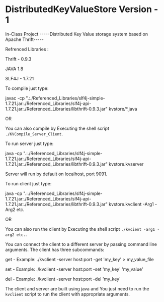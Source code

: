 # DistributedKeyValueStore Version - 1
In-Class Project
-----Distributed Key Value storage system based on Apache Thrift-----

Refrenced Libraries :

Thrift - 0.9.3

JAVA 1.8

SLF4J - 1.7.21

To compile just type:

javac -cp ".:./Referenced_Libraries/slf4j-simple-1.7.21.jar:./Referenced_Libraries/slf4j-api-1.7.21.jar:./Referenced_Libraries/libthrift-0.9.3.jar"  kvstore/*.java

OR

You can also compile by Executing the shell script `./KVCompile_Server_Client`.

To run server just type:

java -cp ".:./Referenced_Libraries/slf4j-simple-1.7.21.jar:./Referenced_Libraries/slf4j-api-1.7.21.jar:./Referenced_Libraries/libthrift-0.9.3.jar"  kvstore.kvserver

Server will run by default on localhost, port 9091.

To run client just type:

java -cp ".:./Referenced_Libraries/slf4j-simple-1.7.21.jar:./Referenced_Libraries/slf4j-api-1.7.21.jar:./Referenced_Libraries/libthrift-0.9.3.jar"  kvstore.kvclient -Arg1 -Arg2 etc.

OR

You can also run the client by Executing the shell script `./kvcient -arg1 -arg2 etc.`.

You can connect the client to a different server by passing command line arguments.
The client has three subcommands:

get - Example: ./kvclient -server host:port -get 'my_key' > my_value_file

set - Example: ./kvclient -server host:port -set 'my_key' 'my_value'

del - Example: ./kvclient -server host:port -del 'my_key'


The client and server are built using java and You just need to run the `kvclient` script to run the client with appropriate arguments.
